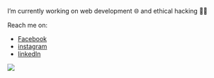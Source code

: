 <!-- ### Hey, its Aman 😄 <img src="https://github.com/AmanVerma18/AmanVerma18/blob/master/animation-png-animation-png-hd-png-image-1008.PNG" align="left" width=35% height=350px>

<!-- -->
I’m currently working on web development 🌐 and ethical hacking 👨‍💻<br>

  Reach me on:
- <a href="https://www.facebook.com/profile.php?id=100007365434034"> Facebook</a>
- <a href="https://www.instagram.com/__amanvermaa___">instagram</a>
- <a href="https://www.linkedin.com/in/amnvrma"> linkedIn</a>

<a href="#"><img src="https://github-readme-stats.vercel.app/api?username=amnvrma&hide=contribs&count_private=true&theme=tokyonight"></a>

